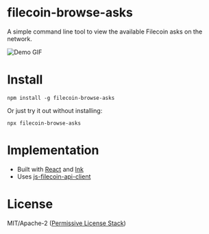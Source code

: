 filecoin-browse-asks
====================

A simple command line tool to view the available Filecoin asks
on the network.

![Demo GIF](filecoin-browse-asks.gif)

# Install

```
npm install -g filecoin-browse-asks
```

Or just try it out without installing:

```
npx filecoin-browse-asks
```

# Implementation

* Built with [React](https://reactjs.org/) and [Ink](https://github.com/vadimdemedes/ink)
* Uses [js-filecoin-api-client](https://github.com/filecoin-project/js-filecoin-api-client)

# License

MIT/Apache-2 ([Permissive License Stack](https://protocol.ai/blog/announcing-the-permissive-license-stack/))

